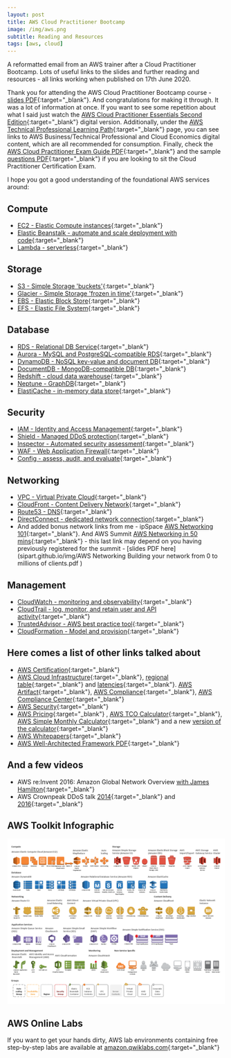 ```yaml
---
layout: post
title: AWS Cloud Practitioner Bootcamp
image: /img/aws.png
subtitle: Reading and Resources
tags: [aws, cloud]
---
```


A reformatted email from an AWS trainer after a Cloud Practitioner Bootcamp. Lots of useful links to the slides and further reading and resources - all links working when published on 17th June 2020.

Thank you for attending the AWS Cloud Practitioner Bootcamp course - [slides PDF](https://cloud-practitioner-essentials.s3-eu-west-1.amazonaws.com/Cloud-Practitioner-Essentials.pdf){:target="_blank"}. And congratulations for making it through. It was a lot of information at once. If you want to see some repetition about what I said just watch the [AWS Cloud Practitioner Essentials Second Edition](https://partnercentral.awspartner.com/LmsSsoRedirect?RelayState=%2flearningobject%2fcurriculum%3fid%3d27076){:target="_blank"} digital version. Additionally, under the [AWS Technical Professional Learning Path](https://aws.amazon.com/partners/training/path-tech-pro/){:target="_blank"} page, you can see links to AWS Business/Technical Professional and Cloud Economics digital content, which are all recommended for consumption. Finally, check the [AWS Cloud Practitioner Exam Guide PDF](https://d1.awsstatic.com/training-and-certification/Docs%20-%20Cloud%20Practitioner/AWS_Certified_Cloud_Practitioner_Exam_Guide_EN_v.1.7.pdf){:target="_blank"} and the sample [questions PDF](https://d1.awsstatic.com/training-and-certification/Docs%20-%20Cloud%20Practitioner/AWS%20Certified%20Cloud%20Practioner_Sample%20Questions_v1.1_FINAL.PDF){:target="_blank"} if you are looking to sit the Cloud Practitioner Certification Exam.
 
I hope you got a good understanding of the foundational AWS services around:

## Compute
* [EC2 - Elastic Compute instances](https://aws.amazon.com/ec2/){:target="_blank"}
* [Elastic Beanstalk - automate and scale deployment with code](https://aws.amazon.com/elasticbeanstalk){:target="_blank"}
* [Lambda - serverless](https://aws.amazon.com/lambda/){:target="_blank"}

## Storage
* [S3 -  Simple Storage 'buckets'](https://aws.amazon.com/s3/){:target="_blank"}
* [Glacier - Simple Storage 'frozen in time'](https://aws.amazon.com/glacier/){:target="_blank"}
* [EBS - Elastic Block Store](https://aws.amazon.com/ebs/){:target="_blank"}
* [EFS - Elastic File System](https://aws.amazon.com/efs/){:target="_blank"}

## Database
* [RDS - Relational DB Service](https://aws.amazon.com/rds/){:target="_blank"}
* [Aurora - MySQL and PostgreSQL-compatible RDS](https://aws.amazon.com/rds/aurora/){:target="_blank"}
* [DynamoDB - NoSQL key-value and document DB](https://aws.amazon.com/dynamodb){:target="_blank"}
* [DocumentDB - MongoDB-compatible DB](https://aws.amazon.com/documentdb/){:target="_blank"}
* [Redshift - cloud data warehouse](https://aws.amazon.com/redshift/){:target="_blank"}
* [Neptune - GraphDB](https://aws.amazon.com/neptune/){:target="_blank"}
* [ElastiCache - in-memory data store](https://aws.amazon.com/elasticache/){:target="_blank"}

## Security
* [IAM - Identity and Access Management](https://aws.amazon.com/iam/){:target="_blank"}
* [Shield - Managed DDoS protection](https://aws.amazon.com/shield/){:target="_blank"}
* [Inspector - Automated security assessment](https://aws.amazon.com/inspector){:target="_blank"}
* [WAF - Web Application Firewall](https://aws.amazon.com/waf){:target="_blank"}
* [Config - assess, audit, and evaluate](https://aws.amazon.com/config/){:target="_blank"}

## Networking
* [VPC - Virtual Private Cloud](https://aws.amazon.com/vpc/){:target="_blank"}
* [CloudFront - Content Delivery Network](https://aws.amazon.com/cloudfront/){:target="_blank"}
* [Route53 - DNS](https://aws.amazon.com/route53/){:target="_blank"}
* [DirectConnect - dedicated network connection](https://aws.amazon.com/directconnect/){:target="_blank"}
* And added bonus network links from me - ipSpace [AWS Networking 101](https://blog.ipspace.net/2020/05/aws-networking-101.html){:target="_blank"}. And AWS Summit [AWS Networking in 50 mins](https://onlinexperiences.com/scripts/Server.nxp?LASCmd=AI:1;F:US!100&DisplayItem=E382627&RandomValue=1592480271104){:target="_blank"} - this last link may depend on you having previously registered for the summit - [slides PDF here](sipart.github.io/img/AWS Networking Building your network from 0 to millions of clients.pdf )

## Management
* [CloudWatch - monitoring and observability](https://aws.amazon.com/cloudwatch/){:target="_blank"}
* [CloudTrail - log, monitor, and retain user and API activity](https://aws.amazon.com/cloudtrail/){:target="_blank"}
* [TrustedAdvisor - AWS best practice tool](https://aws.amazon.com/premiumsupport/technology/trusted-advisor/){:target="_blank"}
* [CloudFormation - Model and provision](https://aws.amazon.com/cloudformation/){:target="_blank"}
 
## Here comes a list of other links talked about
* [AWS Certification](https://aws.amazon.com/certification/certification-prep/){:target="_blank"}
* [AWS Cloud Infrastructure](https://www.infrastructure.aws/){:target="_blank"}, [regional table](https://aws.amazon.com/about-aws/global-infrastructure/regional-product-services/){:target="_blank"} and [latencies](https://www.cloudping.info/){:target="_blank"}. [AWS Artifact](https://aws.amazon.com/artifact/){:target="_blank"}, [AWS Compliance](https://aws.amazon.com/compliance/){:target="_blank"}, [AWS Compliance Center](https://www.atlas.aws/?nolayer=1){:target="_blank"}
* [AWS Security](https://aws.amazon.com/security/){:target="_blank"}
* [AWS Pricing](https://aws.amazon.com/pricing/){:target="_blank"} , [AWS TCO Calculator](https://aws.amazon.com/tco-calculator/){:target="_blank"}, [AWS Simple Monthly Calculator](https://calculator.s3.amazonaws.com/index.html){:target="_blank"} and a new [version of the calculator](https://calculator.aws/#/addService){:target="_blank"}
* [AWS Whitepapers](https://aws.amazon.com/whitepapers/){:target="_blank"}
* [AWS Well-Architected Framework PDF](https://d1.awsstatic.com/whitepapers/architecture/AWS_Well-Architected_Framework.pdf){:target="_blank"}

## And a few videos
* AWS re:Invent 2016: Amazon Global Network Overview [with James Hamilton](https://www.youtube.com/watch?v=uj7Ting6Ckk&t=197s){:target="_blank"}
* AWS Crownpeak DDoS talk [2014](https://www.youtube.com/watch?v=OT2y3DzMEmQ&t=38m){:target="_blank"} and [2016](https://www.youtube.com/watch?v=w9fSW6qMktA&t=806s){:target="_blank"}
 
## AWS Toolkit Infographic
![AWS Toolkit](/img/bigimg/aws-toolkit.png)
 
## AWS Online Labs
If you want to get your hands dirty, AWS lab environments containing free step-by-step labs are available at [amazon.qwiklabs.com](https://amazon.qwiklabs.com/catalog?page=2&per_page=50){:target="_blank"}
